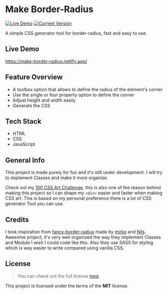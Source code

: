 # Make Border-Radius

[![Live Demo](https://img.shields.io/badge/demo-online-green.svg)](https://make-border-radius.netlify.app/) [![Current Version](https://img.shields.io/badge/version-1.0.0-green.svg)](https://github.com/m-dennisgocong/make-border-radius)

A simple CSS generator tool for border-radius, fast and easy to use. 

## Live Demo

https://make-border-radius.netlify.app/

## Feature Overview

* A toolbox option that allows to define the radius of the element's corner
* Use the single or four property option to define the corner
* Adjust height and width easily 
* Generate the CSS        

## Tech Stack

* HTML
* CSS
* JavaScript

## General Info

This project is made purely for fun and it's still under development. I will try to implement Classes and make it more organize. 

Check out my [100 CSS Art Challenge](https://github.com/m-dennisgocong/100CSSArt-Challenge), this is also one of the reason behind making this project so I can shape my ```<div>``` easier and faster when making CSS art. This is based on my personal preference there is a lot of CSS generator Tool you can use. 

## Credits

I took inspiration from [fancy-border-radius](https://9elements.github.io/fancy-border-radius/) made by [mirko](https://github.com/mirko314mirko) and [Nils](https://twitter.com/supremebeing09). Awesome project, it's very well organized the way they implement Classes and Module I wish I could code like this. Also they use SASS for styling which is way easier to write compared using vanilla CSS.      

## License

>You can check out the full license [here](https://github.com/IgorAntun/node-chat/blob/master/LICENSE)

This project is licensed under the terms of the **MIT** license.

